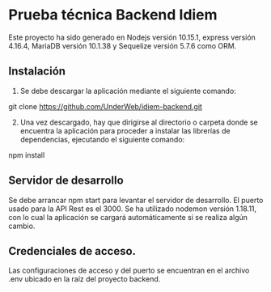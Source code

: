 # Prueba técnica Backend Idiem

Este proyecto ha sido generado en Nodejs versión 10.15.1, express versión 4.16.4, MariaDB versión 10.1.38 y Sequelize versión 5.7.6 como ORM.

## Instalación

1. Se debe descargar la aplicación mediante el siguiente comando:

git clone https://github.com/UnderWeb/idiem-backend.git

2. Una vez descargado, hay que dirigirse al directorio o carpeta donde se encuentra la aplicación para proceder a instalar las librerías de dependencias, ejecutando el siguiente comando:

npm install

## Servidor de desarrollo

Se debe arrancar npm start para levantar el servidor de desarrollo. El puerto usado para la API Rest es el 3000. Se ha utilizado nodemon versión 1.18.11, con lo cual la aplicación se cargará automáticamente si se realiza algún cambio.

## Credenciales de acceso.

Las configuraciones de acceso y del puerto se encuentran en el archivo .env ubicado en la raíz del proyecto backend.